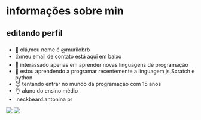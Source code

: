 # informações sobre min

## editando perfil

###
- 👋 olá,meu nome é @murilobrb
- :+1:meu email de contato está aqui em baixo
- 👀 interassado apenas em aprender novas linguagens de programação
- 🌱 estou aprendendo a programar recentemente a linguagem js,Scratch e python
- :smiling_imp: tentando entrar no mundo da programação com 15 anos
- :ok_hand: aluno do ensino médio 
- :neckbeard:antonina pr

<a href="https://instagram.com/murilo_brb" target="_blank"><img src="https://img.shields.io/badge/-Instagram-%23E4405F?style=for-the-badge&logo=instagram&logoColor=white" target="_blank"></a>
    <a href = "mailto:murilodove3@gmail.com"><img src="https://img.shields.io/badge/Gmail-D14836?style=for-the-badge&logo=gmail&logoColor=white" target="_blank"></a>
